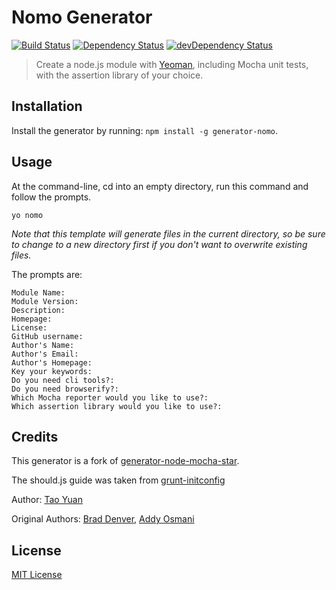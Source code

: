 # Nomo Generator

[![Build Status](https://travis-ci.org/taoyuan/generator-nomo.svg?branch=master)](https://travis-ci.org/taoyuan/generator-nomo)
[![Dependency Status](https://david-dm.org/taoyuan/generator-nomo.svg?theme=shields.io)](https://david-dm.org/taoyuan/generator-nomo)
[![devDependency Status](https://david-dm.org/taoyuan/generator-nomo/dev-status.svg?theme=shields.io)](https://david-dm.org/taoyuan/generator-nomo#info=devDependencies)

> Create a node.js module with [Yeoman](http://yeoman.io/), including Mocha unit tests, with the assertion library of your choice.

## Installation

Install the generator by running: `npm install -g generator-nomo`.


## Usage

At the command-line, cd into an empty directory, run this command and follow the prompts.

```
yo nomo
```

_Note that this template will generate files in the current directory, so be sure to change to a new directory first if you don't want to overwrite existing files._

The prompts are:

```
Module Name:
Module Version:
Description:
Homepage:
License:
GitHub username:
Author's Name:
Author's Email:
Author's Homepage:
Key your keywords:
Do you need cli tools?:
Do you need browserify?:
Which Mocha reporter would you like to use?:
Which assertion library would you like to use?:
```


## Credits
This generator is a fork of [generator-node-mocha-star](https://github.com/BradDenver/generator-node-mocha-star).

The should.js guide was taken from [grunt-initconfig](https://github.com/pismute/grunt-initconfig/blob/master/src/test/initconfig-test.coffee)

Author: [Tao Yuan](https://github.com/taoyuan)

Original Authors: [Brad Denver](https://github.com/BradDenver), [Addy Osmani](https://github.com/addyosmani)

## License

[MIT License](http://en.wikipedia.org/wiki/MIT_License)